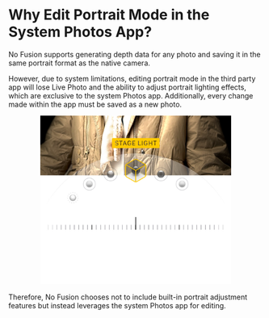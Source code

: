 # Why Edit Portrait Mode in the System Photos App?

No Fusion supports generating depth data for any photo and saving it in the same portrait format as the native camera. 

However, due to system limitations, editing portrait mode in the third party app will lose Live Photo and the ability to adjust portrait lighting effects, which are exclusive to the system Photos app. Additionally, every change made within the app must be saved as a new photo.

<p align="center">
  <img src="/src/portrait.jpg" alt="Exposure Compensation Adjustment in Native Camera" style="max-width: 500px; min-width: 150px; width: 75%;">
</p>

Therefore, No Fusion chooses not to include built-in portrait adjustment features but instead leverages the system Photos app for editing.
